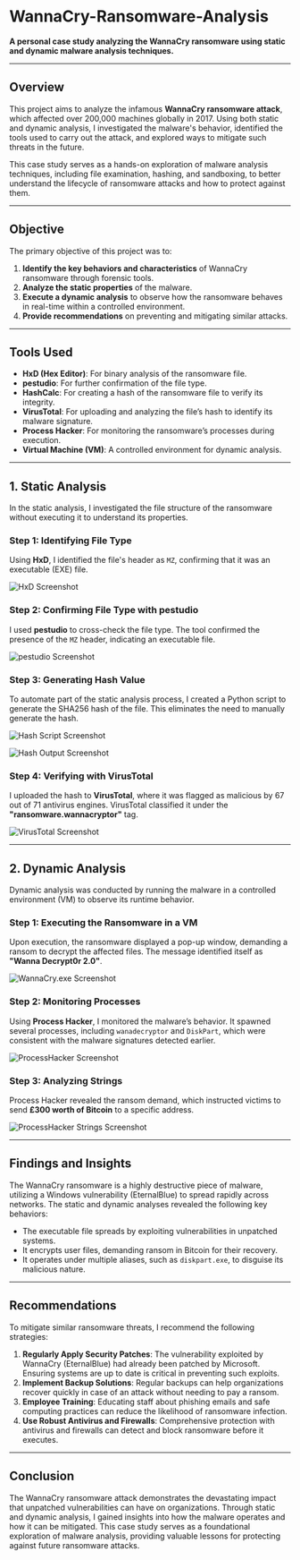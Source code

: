 # **WannaCry-Ransomware-Analysis**

**A personal case study analyzing the WannaCry ransomware using static and dynamic malware analysis techniques.**

---

## **Overview**

This project aims to analyze the infamous **WannaCry ransomware attack**, which affected over 200,000 machines globally in 2017. Using both static and dynamic analysis, I investigated the malware's behavior, identified the tools used to carry out the attack, and explored ways to mitigate such threats in the future.

This case study serves as a hands-on exploration of malware analysis techniques, including file examination, hashing, and sandboxing, to better understand the lifecycle of ransomware attacks and how to protect against them.

---

## **Objective**

The primary objective of this project was to:
1. **Identify the key behaviors and characteristics** of WannaCry ransomware through forensic tools.
2. **Analyze the static properties** of the malware.
3. **Execute a dynamic analysis** to observe how the ransomware behaves in real-time within a controlled environment.
4. **Provide recommendations** on preventing and mitigating similar attacks.

---

## **Tools Used**
- **HxD (Hex Editor)**: For binary analysis of the ransomware file.
- **pestudio**: For further confirmation of the file type.
- **HashCalc**: For creating a hash of the ransomware file to verify its integrity.
- **VirusTotal**: For uploading and analyzing the file’s hash to identify its malware signature.
- **Process Hacker**: For monitoring the ransomware’s processes during execution.
- **Virtual Machine (VM)**: A controlled environment for dynamic analysis.

---

## **1. Static Analysis**

In the static analysis, I investigated the file structure of the ransomware without executing it to understand its properties.

### **Step 1: Identifying File Type**
Using **HxD**, I identified the file's header as `MZ`, confirming that it was an executable (EXE) file.

![HxD Screenshot](screenshots/HxD%20Editor%20Screenshot.PNG)

### **Step 2: Confirming File Type with pestudio**
I used **pestudio** to cross-check the file type. The tool confirmed the presence of the `MZ` header, indicating an executable file.

![pestudio Screenshot](screenshots/pestudio%20Screenshot.PNG)

### **Step 3: Generating Hash Value**
To automate part of the static analysis process, I created a Python script to generate the SHA256 hash of the file. This eliminates the need to manually generate the hash.

![Hash Script Screenshot](screenshots/Hash%20Script%20Screenshot.PNG)

![Hash Output Screenshot](screenshots/Hash%20Output%20Screenshot.PNG)

### **Step 4: Verifying with VirusTotal**
I uploaded the hash to **VirusTotal**, where it was flagged as malicious by 67 out of 71 antivirus engines. VirusTotal classified it under the **"ransomware.wannacryptor"** tag.

![VirusTotal Screenshot](screenshots/VirusTotal%20Screenshot.PNG)

---

## **2. Dynamic Analysis**

Dynamic analysis was conducted by running the malware in a controlled environment (VM) to observe its runtime behavior.

### **Step 1: Executing the Ransomware in a VM**
Upon execution, the ransomware displayed a pop-up window, demanding a ransom to decrypt the affected files. The message identified itself as **"Wanna Decrypt0r 2.0"**.

![WannaCry.exe Screenshot](screenshots/WannaCry.exe%20Screenshot.PNG)

### **Step 2: Monitoring Processes**
Using **Process Hacker**, I monitored the malware’s behavior. It spawned several processes, including `wanadecryptor` and `DiskPart`, which were consistent with the malware signatures detected earlier.

![ProcessHacker Screenshot](screenshots/ProcessHacker%20Screenshot.PNG)

### **Step 3: Analyzing Strings**
Process Hacker revealed the ransom demand, which instructed victims to send **£300 worth of Bitcoin** to a specific address.

![ProcessHacker Strings Screenshot](screenshots/Strings%20Analysis%20Screenshot.PNG)

---

## **Findings and Insights**

The WannaCry ransomware is a highly destructive piece of malware, utilizing a Windows vulnerability (EternalBlue) to spread rapidly across networks. The static and dynamic analyses revealed the following key behaviors:

- The executable file spreads by exploiting vulnerabilities in unpatched systems.
- It encrypts user files, demanding ransom in Bitcoin for their recovery.
- It operates under multiple aliases, such as `diskpart.exe`, to disguise its malicious nature.

---

## **Recommendations**

To mitigate similar ransomware threats, I recommend the following strategies:

1. **Regularly Apply Security Patches**: The vulnerability exploited by WannaCry (EternalBlue) had already been patched by Microsoft. Ensuring systems are up to date is critical in preventing such exploits.
2. **Implement Backup Solutions**: Regular backups can help organizations recover quickly in case of an attack without needing to pay a ransom.
3. **Employee Training**: Educating staff about phishing emails and safe computing practices can reduce the likelihood of ransomware infection.
4. **Use Robust Antivirus and Firewalls**: Comprehensive protection with antivirus and firewalls can detect and block ransomware before it executes.

---

## **Conclusion**

The WannaCry ransomware attack demonstrates the devastating impact that unpatched vulnerabilities can have on organizations. Through static and dynamic analysis, I gained insights into how the malware operates and how it can be mitigated. This case study serves as a foundational exploration of malware analysis, providing valuable lessons for protecting against future ransomware attacks.
